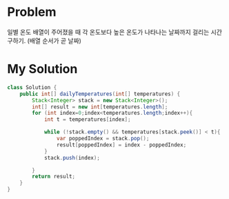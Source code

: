 # Problem

일별 온도 배열이 주어졌을 때 각 온도보다 높은 온도가 나타나는 날짜까지 걸리는 시간 구하기. (배열 순서가 곧 날짜)

# My Solution

```java
class Solution {
    public int[] dailyTemperatures(int[] temperatures) {
        Stack<Integer> stack = new Stack<Integer>();
        int[] result = new int[temperatures.length];
        for (int index=0;index<temperatures.length;index++){
            int t = temperatures[index];

            while (!stack.empty() && temperatures[stack.peek()] < t){
                var poppedIndex = stack.pop();
                result[poppedIndex] = index - poppedIndex;
            }
            stack.push(index);

        }
        return result;
    }
}
```
